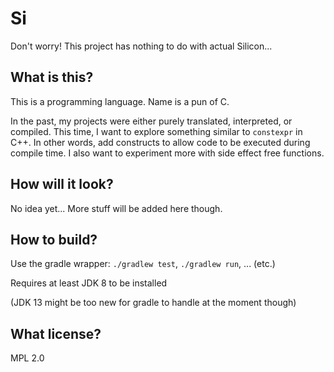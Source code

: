 # Si

Don't worry! This project has nothing to do with actual Silicon...

## What is this?

This is a programming language. Name is a pun of C.

In the past, my projects were either purely translated, interpreted, or compiled.
This time, I want to explore something similar to `constexpr` in C++.
In other words, add constructs to allow code to be executed during compile time.
I also want to experiment more with side effect free functions.

## How will it look?

No idea yet... More stuff will be added here though.

## How to build?

Use the gradle wrapper: `./gradlew test`, `./gradlew run`, ... (etc.)

Requires at least JDK 8 to be installed

(JDK 13 might be too new for gradle to handle at the moment though)

## What license?

MPL 2.0